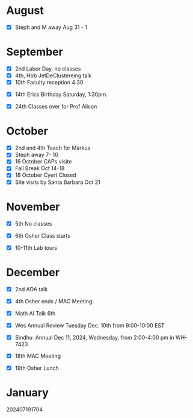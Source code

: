 
# August 
- [x] Steph and M away Aug 31 - 1

# September
- [x] 2nd Labor Day, no classes
- [x] 4th, Hbb JetDeClustereing talk
- [x] 10th Faculty reception 4:30
* [x]  14th Erics Birthday Saturday,  1:30pm.
- [x] 24th Classes over for Prof Alison
# October
- [x] 2nd and 4th Teach for Markus
- [x] Steph away 7- 10 
- [x] 16 October CAPs visite
- [x] Fall Break Oct 14-18
- [x] 18 October Cyert Closed
- [x] Site visits by Santa Barbara Oct 21 

# November
- [x] 5th No classes
- [x] 6th Osher Class starts
- [x] 10-11th Lab tours


# December
- [x] 2nd ADA talk
- [X] 4th  Osher ends / MAC Meeting
- [x] Math AI Talk 6th
- [x] Wes Annual Review Tuesday Dec. 10th from 9:00-10:00 EST
- [x] Sindhu  Annual Dec 11, 2024, Wednesday, from 2:00-4:00 pm in WH-7423
- [x] 18th MAC Meeting
- [x] 19th Osher Lunch 



# January 








202407191704
